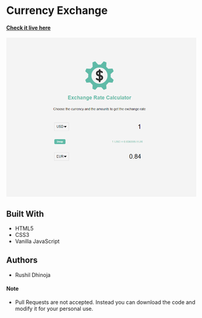 # Currency Exchange

#### [Check it live here](https://rushil-dhinoja.github.io/currency-exchange/)

![Home page of the Currency Exchange](./img/home.png "Currency Exchange")

## Built With

- HTML5
- CSS3
- Vanilla JavaScript

## Authors

- Rushil Dhinoja

#### Note

- Pull Requests are not accepted. Instead you can download the code and modify it for your personal use.

